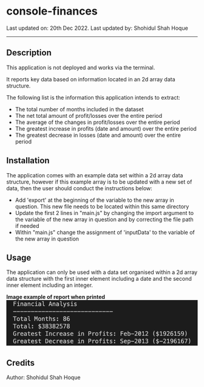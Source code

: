 # console-finances

Last updated on: 20th Dec 2022. Last updated by: Shohidul Shah Hoque
__________

## Description
This application is not deployed and works via the terminal.

It reports key data based on information located in an 2d array data structure.

The following list is the information this application intends to extract:
- The total number of months included in the dataset
- The net total amount of profit/losses over the entire period
- The average of the changes in profit/losses over the entire period
- The greatest increase in profits (date and amount) over the entire period
- The greatest decrease in losses (date and amount) over the entire period

## Installation
The application comes with an example data set within a 2d array data structure, however if this example array is to be updated with a new set of data, then the user should conduct the instructions below:
- Add 'export' at the beginning of the variable to the new array in question. This new file needs to be located within this same directory
- Update the first 2 lines in "main.js" by changing the import argument to the variable of the new array in question and by correcting the file path if needed
- Within "main.js" change the assignment of 'inputData' to the variable of the new array in question


## Usage
The application can only be used with a data set organised within a 2d array data structure with the first inner element including a date and the second inner element including an integer.

**Image example of report when printed**
![image example of report when printed](/assets/Image%20example.png)

## Credits
Author: Shohidul Shah Hoque